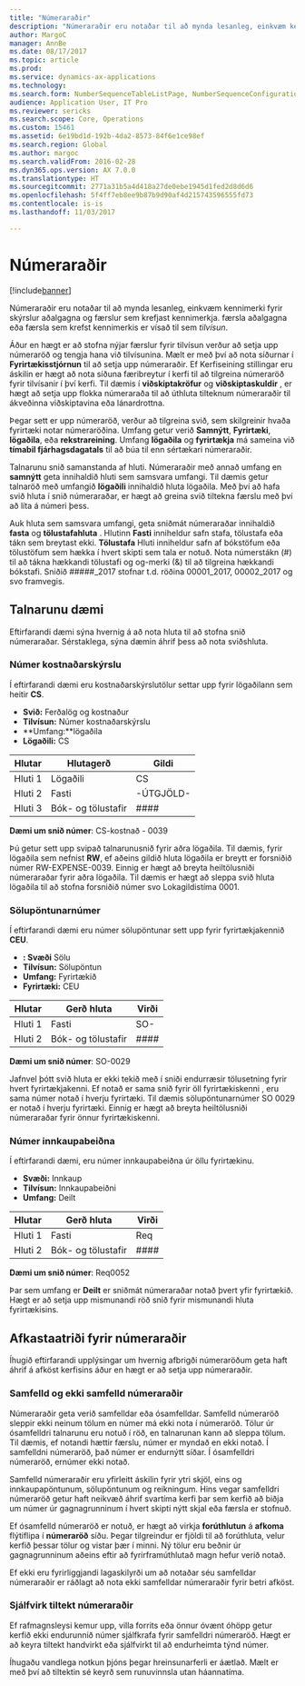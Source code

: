```yaml
---
title: "Númeraraðir"
description: "Númeraraðir eru notaðar til að mynda lesanleg, einkvæm kennimerki fyrir skýrslur aðalgagna og færslur sem krefjast kennimerkja."
author: MargoC
manager: AnnBe
ms.date: 08/17/2017
ms.topic: article
ms.prod: 
ms.service: dynamics-ax-applications
ms.technology: 
ms.search.form: NumberSequenceTableListPage, NumberSequenceConfiguration
audience: Application User, IT Pro
ms.reviewer: sericks
ms.search.scope: Core, Operations
ms.custom: 15461
ms.assetid: 6e19bd1d-192b-4da2-8573-84f6e1ce98ef
ms.search.region: Global
ms.author: margoc
ms.search.validFrom: 2016-02-28
ms.dyn365.ops.version: AX 7.0.0
ms.translationtype: HT
ms.sourcegitcommit: 2771a31b5a4d418a27de0ebe1945d1fed2d8d6d6
ms.openlocfilehash: 5f4ff7eb8ee9b87b9d90af4d215743596555fd73
ms.contentlocale: is-is
ms.lasthandoff: 11/03/2017

---
```


# <a name="number-sequences"></a>Númeraraðir

[!include[banner](../includes/banner.md)]


Númeraraðir eru notaðar til að mynda lesanleg, einkvæm kennimerki fyrir skýrslur aðalgagna og færslur sem krefjast kennimerkja. færsla aðalgagna eða færsla sem krefst kennimerkis er vísað til sem *tilvísun*.

Áður en hægt er að stofna nýjar færslur fyrir tilvísun verður að setja upp númeraröð og tengja hana við tilvísunina. Mælt er með því að nota síðurnar í **Fyrirtækisstjórnun** til að setja upp númeraraðir. Ef Kerfiseining stillingar eru áskilin er hægt að nota síðuna færibreytur í kerfi til að tilgreina númeraröð fyrir tilvísanir í því kerfi. Til dæmis í **viðskiptakröfur** og **viðskiptaskuldir** , er hægt að setja upp flokka númeraraða til að úthluta tilteknum númeraraðir til ákveðinna viðskiptavina eða lánardrottna. 

Þegar sett er upp númeraröð, verður að tilgreina svið, sem skilgreinir hvaða fyrirtæki notar númeraröðina. Umfang getur verið **Samnýtt**, **Fyrirtæki**, **lögaðila**, eða **rekstrareining**. Umfang **lögaðila** og **fyrirtækja** má sameina við **tímabil fjárhagsdagatals** til að búa til enn sértækari númeraraðir. 

Talnarunu snið samanstanda af hluti. Númeraraðir með annað umfang en **samnýtt** geta innihaldið hluti sem samsvara umfangi. Til dæmis getur talnaröð með umfangið **lögaðili** innihaldið hluta lögaðila. Með því að hafa svið hluta í snið númeraraðar, er hægt að greina svið tiltekna færslu með því að líta á númeri þess. 

Auk hluta sem samsvara umfangi, geta sniðmát númeraraðar innihaldið **fasta** og **tölustafahluta** . Hlutinn **Fasti** inniheldur safn stafa, tölustafa eða tákn sem breytast ekki. **Tölustafa** Hluti inniheldur safn af bókstöfum eða tölustöfum sem hækka í hvert skipti sem tala er notuð. Nota númerstákn (\#) til að tákna hækkandi tölustafi og og-merki (&) til að tilgreina hækkandi bókstafi. Sniðið \#\#\#\#\#\_2017 stofnar t.d. röðina 00001\_2017, 00002\_2017 og svo framvegis.

<a name="number-sequence-examples"></a>Talnarunu dæmi
------------------------

Eftirfarandi dæmi sýna hvernig á að nota hluta til að stofna snið númeraraðar. Sérstaklega, sýna dæmin áhrif þess að nota sviðshluta.

### <a name="expense-report-numbers"></a>Númer kostnaðarskýrslu

Í eftirfarandi dæmi eru kostnaðarskýrslutölur settar upp fyrir lögaðilann sem heitir **CS**. 

- **Svið:** Ferðalög og kostnaður 
- **Tilvísun:** Númer kostnaðarskýrslu 
- **Umfang:**lögaðila 
- **Lögaðili:** CS

| Hlutar  | Hlutagerð | Gildi     |
|-----------|--------------|-----------|
| Hluti 1 | Lögaðili | CS        |
| Hluti 2 | Fasti     | -ÚTGJÖLD- |
| Hluti 3 | Bók- og tölustafir | \#\#\#\#  |

**Dæmi um snið númer**: CS-kostnað - 0039 

Þú getur sett upp svipað talnarunusnið fyrir aðra lögaðila. Til dæmis, fyrir lögaðila sem nefnist **RW**, ef aðeins gildið hluta lögaðila er breytt er forsniðið númer RW-EXPENSE-0039. Einnig er hægt að breyta heiltölusniði númeraraðar fyrir aðra lögaðila. Til dæmis er hægt að sleppa svið hluta lögaðila til að stofna forsniðið númer svo Lokagildistíma 0001.

### <a name="sales-order-numbers"></a>Sölupöntunarnúmer

Í eftirfarandi dæmi eru númer sölupöntunar sett upp fyrir fyrirtækjakennið **CEU**. 

- **: Svæði** Sölu 
- **Tilvísun:** Sölupöntun 
- **Umfang:** Fyrirtækið 
- **Fyrirtæki:** CEU

| Hlutar  | Gerð hluta | Virði    |
|-----------|--------------|----------|
| Hluti 1 | Fasti     | SO-      |
| Hluti 2 | Bók- og tölustafir | \#\#\#\# |

**Dæmi um snið númer**: SO-0029 

Jafnvel þótt svið hluta er ekki tekið með í sniði endurræsir tölusetning fyrir hvert fyrirtækjakenni. Ef notað er sama snið fyrir öll fyrirtækiskenni , eru sama númer notað í hverju fyrirtæki. Til dæmis sölupöntunarnúmer SO 0029 er notað í hverju fyrirtæki. Einnig er hægt að breyta heiltölusniði númeraraðar fyrir önnur fyrirtækiskenni.

### <a name="purchase-requisition-numbers"></a>Númer innkaupabeiðna

Í eftirfarandi dæmi, eru númer innkaupabeiðna úr öllu fyrirtækinu. 

- **Svæði:** Innkaup 
- **Tilvísun:** Innkaupabeiðni 
- **Umfang:** Deilt

| Hlutar  | Gerð hluta | Virði    |
|-----------|--------------|----------|
| Hluti 1 | Fasti     | Req      |
| Hluti 2 | Bók- og tölustafir | \#\#\#\# |

**Dæmi um snið númer**: Req0052 

Þar sem umfang er **Deilt** er sniðmát númeraraðar notað þvert yfir fyrirtækið. Hægt er að setja upp mismunandi röð snið fyrir mismunandi hluta fyrirtækisins. 

<a name="performance-considerations-for-number-sequences"></a>Afkastaatriði fyrir númeraraðir
-----------------------------------------------

Íhugið eftirfarandi upplýsingar um hvernig afbrigði númeraröðum geta haft áhrif á afköst kerfisins áður en hægt er að setja upp númeraraðir.

### <a name="continuous-and-non-continuous-number-sequences"></a>Samfelld og ekki samfelld númeraraðir

Númeraraðir geta verið samfelldar eða ósamfelldar. Samfelld númeraröð sleppir ekki neinum tölum en númer má ekki nota í númeraröð. Tölur úr ósamfelldri talnarunu eru notuð í röð, en talnarunan kann að sleppa tölum. Til dæmis, ef notandi hættir færslu, númer er myndað en ekki notað. Í samfelldni númeraröð, það númer er endurnýtt síðar. Í ósamfelldri númeraröð, ernúmer ekki notað. 

Samfelld númeraraðir eru yfirleitt áskilin fyrir ytri skjöl, eins og innkaupapöntunum, sölupöntunum og reikningum. Hins vegar samfelldri númeraröð getur haft neikvæð áhrif svartíma kerfi þar sem kerfið að biðja um númer úr gagnagrunninum í hvert skipti nýtt skjal eða færsla er stofnuð. 

Ef ósamfelld númeraröð er notuð, er hægt að virkja **forúthlutun** á **afkoma** flýtiflipa í **númeraröð** síðu. Þegar tilgreindur er fjöldi til að forúthluta, velur kerfið þessar tölur og vistar þær í minni. Ný tölur eru beðnir úr gagnagrunninum aðeins eftir að fyrirframúthlutað magn hefur verið notað. 

Ef ekki eru fyrirliggjandi lagaskilyrði um að notaðar séu samfelldar númeraraðir er ráðlagt að nota ekki samfelldar númeraraðir fyrir betri afköst.

### <a name="automatic-cleanup-of-number-sequences"></a>Sjálfvirk tiltekt númeraraðir

Ef rafmagnsleysi kemur upp, villa forrits eða önnur óvænt óhöpp getur kerfið ekki endurunnið númer sjálfkrafa fyrir samfelldri númeraröð. Hægt er að keyra tiltekt handvirkt eða sjálfvirkt til að endurheimta týnd númer. 

Íhugaðu vandlega notkun þjóns þegar hreinsunarferli er áætlað. Mælt er með því að tiltektin sé keyrð sem runuvinnsla utan háannatíma.






